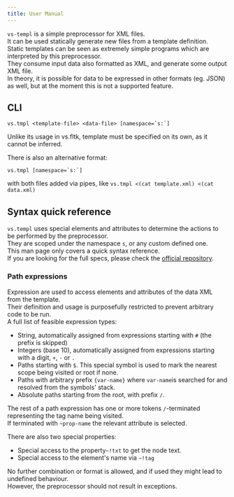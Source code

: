 ```yaml
---
title: User Manual
---
```


`vs-templ` is a simple preprocessor for XML files.  
It can be used statically generate new files from a template definition.  
Static templates can be seen as extremely simple programs which are interpreted by this preprocessor.  
They consume input data also formatted as XML, and generate some output XML file.  
In theory, it is possible for data to be expressed in other formats (eg. JSON) as well, but at the moment this is not a supported feature.

## CLI

```
vs.tmpl <template-file> <data-file> [namespace=`s:`]
```

Unlike its usage in vs.fltk, template must be specified on its own, as it cannot be inferred.

There is also an alternative format:

```
vs.tmpl [namespace=`s:`]
```

with both files added via pipes, like `vs.tmpl <(cat template.xml) <(cat data.xml)`

## Syntax quick reference

`vs.templ` uses special elements and attributes to determine the actions to be performed by the preprocessor.  
They are scoped under the namespace `s`, or any custom defined one.  
This man page only covers a quick syntax reference.  
If you are looking for the full specs, please check the [official repository](https://github.com/KaruroChori/vs-templ).

### Path expressions

Expression are used to access elements and attributes of the data XML from the template.  
Their definition and usage is purposefully restricted to prevent arbitrary code to be run.  
A full list of feasible expression types:

- String, automatically assigned from expressions starting with `#` (the prefix is skipped)
- Integers (base 10), automatically assigned from expressions starting with a digit, `+`, `-` or `.`
- Paths starting with `$`. This special symbol is used to mark the nearest scope being visited or root if none.
- Paths with arbitrary prefix `{var-name}` where `var-name`is searched for and resolved from the symbols' stack.
- Absolute paths starting from the root, with prefix `/`.

The rest of a path expression has one or more tokens `/`-terminated representing the tag name being visited.  
If terminated with `~prop-name` the relevant attribute is selected.

There are also two special properties:

- Special access to the property`~!txt` to get the node text.
- Special access to the element's name via `~!tag`

No further combination or format is allowed, and if used they might lead to undefined behaviour.  
However, the preprocessor should not result in exceptions.
